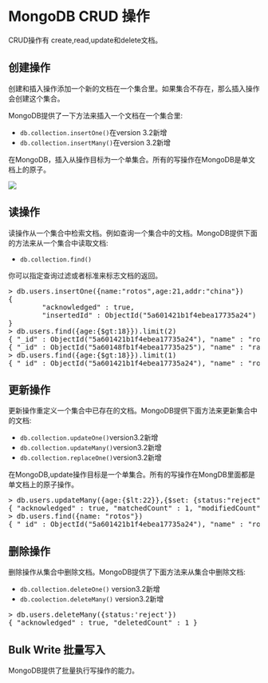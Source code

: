 # MongoDB CRUD 操作

CRUD操作有 create,read,update和delete文档。

## 创建操作

创建和插入操作添加一个新的文档在一个集合里。如果集合不存在，那么插入操作会创建这个集合。

MongoDB提供了一下方法来插入一个文档在一个集合里:

- ```db.collection.insertOne()```在version 3.2新增
- ```db.collection.insertMany()```在version 3.2新增

在MongoDB，插入从操作目标为一个单集合。所有的写操作在MongoDB是单文档上的原子。

![](https://i.imgur.com/jBFlGZu.png)

## 读操作

读操作从一个集合中检索文档。例如查询一个集合中的文档。MongoDB提供下面的方法来从一个集合中读取文档:

- ```db.collection.find()```

你可以指定查询过滤或者标准来标志文档的返回。

<pre>
> db.users.insertOne({name:"rotos",age:21,addr:"china"})
{
        "acknowledged" : true,
        "insertedId" : ObjectId("5a601421b1f4ebea17735a24")
}
> db.users.find({age:{$gt:18}}).limit(2)
{ "_id" : ObjectId("5a601421b1f4ebea17735a24"), "name" : "rotos", "age" : 21, "addr" : "china" }
{ "_id" : ObjectId("5a60148fb1f4ebea17735a25"), "name" : "raindrops", "age" : 23, "addr" : "china" }
> db.users.find({age:{$gt:18}}).limit(1)
{ "_id" : ObjectId("5a601421b1f4ebea17735a24"), "name" : "rotos", "age" : 21, "addr" : "china" }
</pre>

## 更新操作

更新操作重定义一个集合中已存在的文档。MongoDB提供下面方法来更新集合中的文档:

- ```db.collection.updateOne()```version3.2新增
- ```db.collection.updateMany()```version3.2新增
- ```db.collection.replaceOne()```version3.2新增

在MongoDB,update操作目标是一个单集合。所有的写操作在MongDB里面都是单文档上的原子操作。

<pre>
> db.users.updateMany({age:{$lt:22}},{$set: {status:"reject"}})
{ "acknowledged" : true, "matchedCount" : 1, "modifiedCount" : 1 }
> db.users.find({name: "rotos"})
{ "_id" : ObjectId("5a601421b1f4ebea17735a24"), "name" : "rotos", "age" : 21, "addr" : "china", "status" : "reject" }
</pre>

## 删除操作

删除操作从集合中删除文档。MongoDB提供了下面方法来从集合中删除文档:

- ```db.collection.deleteOne()``` version3.2新增
- ```db.coolection.deleteMany()``` version3.2新增

<pre>
> db.users.deleteMany({status:'reject'})
{ "acknowledged" : true, "deletedCount" : 1 }
</pre>

## Bulk Write 批量写入

MongoDB提供了批量执行写操作的能力。